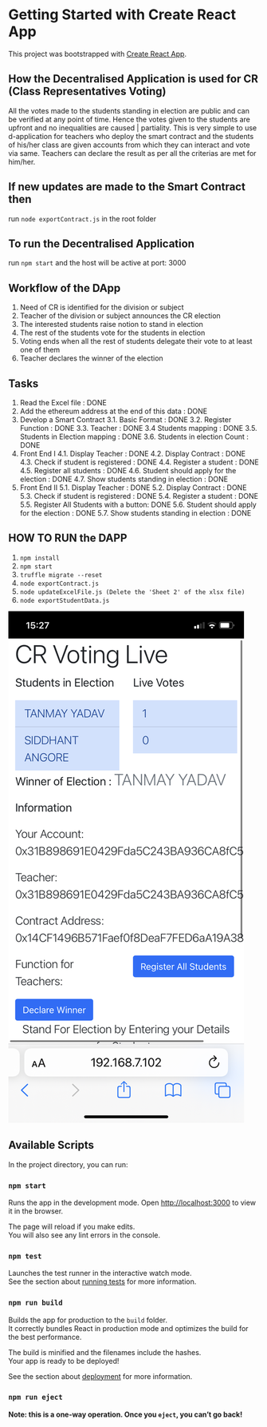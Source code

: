 # Getting Started with Create React App

This project was bootstrapped with [Create React App](https://github.com/facebook/create-react-app).

## How the Decentralised Application is used for CR (Class Representatives Voting)
All the votes made to the students standing in election are public and can be verified at any point of time. Hence the votes
given to the students are upfront and no inequalities are caused | partiality. This is very simple to use d-application for 
teachers who deploy the smart contract and the students of his/her class are given accounts from which they can interact and vote via same. Teachers can declare the result as per all the criterias are met for him/her.

## If new updates are made to the Smart Contract then 
run 
`node exportContract.js`
in the root folder

## To run the Decentralised Application
run `npm start`
and the host will be active at port: 3000


## Workflow of the DApp
1. Need of CR is identified for the division or subject
2. Teacher of the division or subject announces the CR election
3. The interested students raise notion to stand in election
4. The rest of the students vote for the students in election
5. Voting ends when all the rest of students delegate their vote to at least one of them 
6. Teacher declares the winner of the election

## Tasks
1. Read the Excel file : DONE
2. Add the ethereum address at the end of this data : DONE
3. Develop a Smart Contract
    3.1. Basic Format : DONE
    3.2. Register Function : DONE
    3.3. Teacher : DONE
    3.4  Students mapping : DONE
    3.5. Students in Election mapping : DONE
    3.6. Students in election Count : DONE
4. Front End I
    4.1. Display Teacher : DONE
    4.2. Display Contract : DONE
    4.3. Check if student is registered : DONE
    4.4. Register a student : DONE
    4.5. Register all students : DONE
    4.6. Student should apply for the election : DONE
    4.7. Show students standing in election : DONE
5. Front End II
    5.1. Display Teacher : DONE
    5.2. Display Contract : DONE
    5.3. Check if student is registered : DONE
    5.4. Register a student : DONE
    5.5. Register All Students with a button: DONE
    5.6. Student should apply for the election : DONE
    5.7. Show students standing in election : DONE

## HOW TO RUN the DAPP
1. `npm install`
2. `npm start`
3. `truffle migrate --reset`
4. `node exportContract.js`
5. `node updateExcelFile.js (Delete the 'Sheet 2' of the xlsx file)`
6. `node exportStudentData.js`

![EnteringTask](/IMG_7115.PNG)

## Available Scripts

In the project directory, you can run:

### `npm start`

Runs the app in the development mode.
Open [http://localhost:3000](http://localhost:3000) to view it in the browser.

The page will reload if you make edits.\
You will also see any lint errors in the console.

### `npm test`

Launches the test runner in the interactive watch mode.\
See the section about [running tests](https://facebook.github.io/create-react-app/docs/running-tests) for more information.

### `npm run build`

Builds the app for production to the `build` folder.\
It correctly bundles React in production mode and optimizes the build for the best performance.

The build is minified and the filenames include the hashes.\
Your app is ready to be deployed!

See the section about [deployment](https://facebook.github.io/create-react-app/docs/deployment) for more information.

### `npm run eject`

**Note: this is a one-way operation. Once you `eject`, you can’t go back!**
